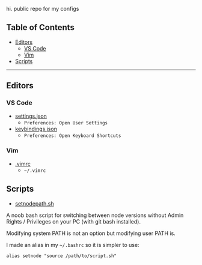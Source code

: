 hi. public repo for my configs

## Table of Contents
* [Editors](#editors)
  * [VS Code](#vs-code)
  * [Vim](#vim)
* [Scripts](#scripts)
 
 ---


## Editors

### VS Code

- [settings.json](vscode/settings.json)
  - `Preferences: Open User Settings`
- [keybindings.json](vscode/keybindings.json)
  - `Preferences: Open Keyboard Shortcuts`

### Vim
- [.vimrc](vim/.vimrc)
  - `~/.vimrc`
  
## Scripts

- [setnodepath.sh](sh/setnodepath.sh)

  
A noob bash script for switching between node versions without Admin Rights / Privileges on your PC (with git bash installed).

Modifying system PATH is not an option but modifying user PATH is.

I made an alias in my `~/.bashrc` so it is simpler to use:
```
alias setnode "source /path/to/script.sh"
```
